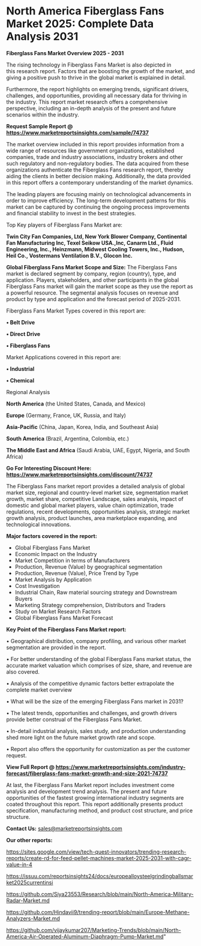 # North America Fiberglass Fans Market 2025: Complete Data Analysis 2031

<Strong> Fiberglass Fans Market Overview 2025 - 2031</strong>

The rising technology in Fiberglass Fans Market is also depicted in this research report. Factors that are boosting the growth of the market, and giving a positive push to thrive in the global market is explained in detail.

Furthermore, the report highlights on emerging trends, significant drivers, challenges, and opportunities, providing all necessary data for thriving in the industry. This report market research offers a comprehensive perspective, including an in-depth analysis of the present and future scenarios within the industry.

<strong>Request Sample Report @ <a href=https://www.marketreportsinsights.com/sample/74737>https://www.marketreportsinsights.com/sample/74737</a></strong>

The market overview included in this report provides information from a wide range of resources like government organizations, established companies, trade and industry associations, industry brokers and other such regulatory and non-regulatory bodies. The data acquired from these organizations authenticate the Fiberglass Fans research report, thereby aiding the clients in better decision making. Additionally, the data provided in this report offers a contemporary understanding of the market dynamics.

The leading players are focusing mainly on technological advancements in order to improve efficiency. The long-term development patterns for this market can be captured by continuing the ongoing process improvements and financial stability to invest in the best strategies.

Top Key players of Fiberglass Fans Market are:

<strong>Twin City Fan Companies, Ltd, New York Blower Company, Continental Fan Manufacturing Inc, Texel Seikow USA.,Inc, Canarm Ltd., Fluid Engineering, Inc., Heinzmann, Midwest Cooling Towers, Inc., Hudson, Heil Co., Vostermans Ventilation B.V., Glocon Inc.</strong>

<strong><b>Global Fiberglass Fans Market Scope and Size:</b></strong>
The Fiberglass Fans market is declared segment by company, region (country), type, and application. Players, stakeholders, and other participants in the global Fiberglass Fans market will gain the market scope as they use the report as a powerful resource. The segmental analysis focuses on revenue and product by type and application and the forecast period of 2025-2031.

Fiberglass Fans Market Types covered in this report are:

<strong>• Belt Drive

• Direct Drive

• Fiberglass Fans</strong>

Market Applications covered in this report are:

<strong>• Industrial

• Chemical</strong> 

Regional Analysis

<strong>North America</strong> (the United States, Canada, and Mexico)

<strong>Europe</strong> (Germany, France, UK, Russia, and Italy)

<strong>Asia-Pacific</strong> (China, Japan, Korea, India, and Southeast Asia)

<strong>South America</strong> (Brazil, Argentina, Colombia, etc.)

<strong>The Middle East and Africa</strong> (Saudi Arabia, UAE, Egypt, Nigeria, and South Africa)

<strong>Go For Interesting Discount Here: <a href=https://www.marketreportsinsights.com/discount/74737>https://www.marketreportsinsights.com/discount/74737</a></strong>

The Fiberglass Fans market report provides a detailed analysis of global market size, regional and country-level market size, segmentation market growth, market share, competitive Landscape, sales analysis, impact of domestic and global market players, value chain optimization, trade regulations, recent developments, opportunities analysis, strategic market growth analysis, product launches, area marketplace expanding, and technological innovations.

<strong><b>Major factors covered in the report:</b></strong>
<ul>
  <li>Global Fiberglass Fans Market </li>
  <li>Economic Impact on the Industry</li>
  <li>Market Competition in terms of Manufacturers</li>
  <li>Production, Revenue (Value) by geographical segmentation</li>
  <li>Production, Revenue (Value), Price Trend by Type</li>
  <li>Market Analysis by Application</li>
  <li>Cost Investigation</li>
  <li>Industrial Chain, Raw material sourcing strategy and Downstream Buyers</li>
  <li>Marketing Strategy comprehension, Distributors and Traders</li>
  <li>Study on Market Research Factors</li>
  <li>Global Fiberglass Fans Market Forecast</li>
</ul>

<strong><b>Key Point of the Fiberglass Fans Market report:</b></strong>

• Geographical distribution, company profiling, and various other market segmentation are provided in the report.

• For better understanding of the global Fiberglass Fans market status, the accurate market valuation which comprises of size, share, and revenue are also covered.

• Analysis of the competitive dynamic factors better extrapolate the complete market overview

• What will be the size of the emerging Fiberglass Fans market in 2031?

• The latest trends, opportunities and challenges, and growth drivers provide better construal of the Fiberglass Fans Market.

• In-detail industrial analysis, sales study, and production understanding shed more light on the future market growth rate and scope.

• Report also offers the opportunity for customization as per the customer request.

<strong><b>View Full Report @ <a href=https://www.marketreportsinsights.com/industry-forecast/fiberglass-fans-market-growth-and-size-2021-74737>https://www.marketreportsinsights.com/industry-forecast/fiberglass-fans-market-growth-and-size-2021-74737</a></b></strong>


At last, the Fiberglass Fans Market report includes investment come analysis and development trend analysis. The present and future opportunities of the fastest growing international industry segments are coated throughout this report. This report additionally presents product specification, manufacturing method, and product cost structure, and price structure.

<strong>Contact Us:</strong>
sales@marketreportsinsights.com

<strong>Our other reports:</strong>

<a href=https://sites.google.com/view/tech-quest-innovators/trending-research-reports/create-rd-for-feed-pellet-machines-market-2025-2031-with-cagr-value-in-4>https://sites.google.com/view/tech-quest-innovators/trending-research-reports/create-rd-for-feed-pellet-machines-market-2025-2031-with-cagr-value-in-4</a>

<a href=https://issuu.com/reportsinsights24/docs/europealloysteelgrindingballsmarket2025currentinsi>https://issuu.com/reportsinsights24/docs/europealloysteelgrindingballsmarket2025currentinsi</a>

<a href=https://github.com/Siya23553/Research/blob/main/North-America-Military-Radar-Market.md>https://github.com/Siya23553/Research/blob/main/North-America-Military-Radar-Market.md</a>

<a href=https://github.com/Hindavii9/trending-report/blob/main/Europe-Methane-Analyzers-Market.md>https://github.com/Hindavii9/trending-report/blob/main/Europe-Methane-Analyzers-Market.md</a>

<a href=https://github.com/vijaykumar207/Marketing-Trends/blob/main/North-America-Air-Operated-Aluminum-Diaphragm-Pump-Market.md>https://github.com/vijaykumar207/Marketing-Trends/blob/main/North-America-Air-Operated-Aluminum-Diaphragm-Pump-Market.md</a>"
